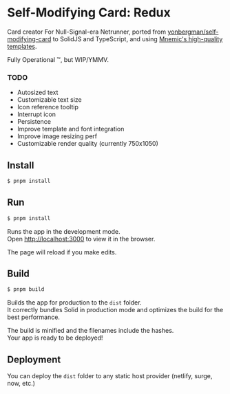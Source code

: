 # Self-Modifying Card: Redux

Card creator For Null-Signal-era Netrunner, ported from [yonbergman/self-modifying-card](https://github.com/yonbergman/self-modifying-card) to SolidJS and TypeScript, and using [Mnemic's high-quality templates](https://www.reddit.com/r/Netrunner/comments/yuapf2/mnemics_custom_netrunner_cards_1024_custom_cards/).

Fully Operational &trade;, but WIP/YMMV.

### TODO

- Autosized text
- Customizable text size
- Icon reference tooltip
- Interrupt icon
- Persistence
- Improve template and font integration
- Improve image resizing perf
- Customizable render quality (currently 750x1050)

## Install

```bash
$ pnpm install
```

## Run

```bash
$ pnpm install
```

Runs the app in the development mode.<br>
Open [http://localhost:3000](http://localhost:3000) to view it in the browser.

The page will reload if you make edits.<br>

## Build

```bash
$ pnpm build
```

Builds the app for production to the `dist` folder.<br>
It correctly bundles Solid in production mode and optimizes the build for the best performance.

The build is minified and the filenames include the hashes.<br>
Your app is ready to be deployed!

## Deployment

You can deploy the `dist` folder to any static host provider (netlify, surge, now, etc.)